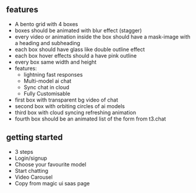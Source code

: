 ## features

- A bento grid with 4 boxes
- boxes should be animated with blur effect
  (stagger)
- every video or animation inside the box should have a mask-image with a heading and subheading
- each box should have glass like double outline effect
- each box hover effects should a have pink outline
- every box same width and height
- features:
  - lightning fast responses
  - Multi-model ai chat
  - Sync chat in cloud
  - Fully Customisable
- first box with transparent bg video of chat
- second box with orbiting circles of ai models
- third box with cloud syncing refreshing animation
- fourth box should be an animated list of the form from t3.chat

## getting started

- 3 steps
- Login/signup
- Choose your favourite model
- Start chatting
- Video Carousel
- Copy from magic ui saas page
